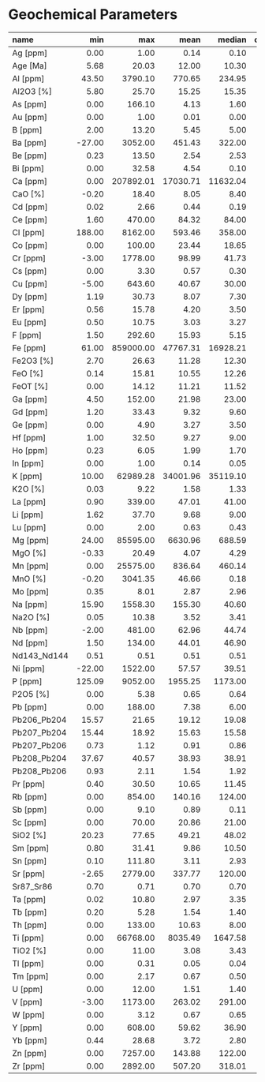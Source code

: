 # Geochemical Parameters

| name | min | max | mean | median | count_analyses |
|:------------|-------:|----------:|---------:|---------:|-----------------:|
| Ag [ppm] | 0.00 | 1.00 | 0.14 | 0.10 | 218 |
| Age [Ma] | 5.68 | 20.03 | 12.00 | 10.30 | 3 |
| Al [ppm] | 43.50 | 3790.10 | 770.65 | 234.95 | 26 |
| Al2O3 [%] | 5.80 | 25.70 | 15.25 | 15.35 | 2099 |
| As [ppm] | 0.00 | 166.10 | 4.13 | 1.60 | 530 |
| Au [ppm] | 0.00 | 1.00 | 0.01 | 0.00 | 168 |
| B [ppm] | 2.00 | 13.20 | 5.45 | 5.00 | 168 |
| Ba [ppm] | -27.00 | 3052.00 | 451.43 | 322.00 | 1525 |
| Be [ppm] | 0.23 | 13.50 | 2.54 | 2.53 | 383 |
| Bi [ppm] | 0.00 | 32.58 | 4.54 | 0.10 | 261 |
| Ca [ppm] | 0.00 | 207892.01 | 17030.71 | 11632.04 | 2400 |
| CaO [%] | -0.20 | 18.40 | 8.05 | 8.40 | 2955 |
| Cd [ppm] | 0.02 | 2.66 | 0.44 | 0.19 | 197 |
| Ce [ppm] | 1.60 | 470.00 | 84.32 | 84.00 | 898 |
| Cl [ppm] | 188.00 | 8162.00 | 593.46 | 358.00 | 74 |
| Co [ppm] | 0.00 | 100.00 | 23.44 | 18.65 | 624 |
| Cr [ppm] | -3.00 | 1778.00 | 98.99 | 41.73 | 1823 |
| Cs [ppm] | 0.00 | 3.30 | 0.57 | 0.30 | 543 |
| Cu [ppm] | -5.00 | 643.60 | 40.67 | 30.00 | 2443 |
| Dy [ppm] | 1.19 | 30.73 | 8.07 | 7.30 | 658 |
| Er [ppm] | 0.56 | 15.78 | 4.20 | 3.50 | 658 |
| Eu [ppm] | 0.50 | 10.75 | 3.03 | 3.27 | 664 |
| F [ppm] | 1.50 | 292.60 | 15.93 | 5.15 | 42 |
| Fe [ppm] | 61.00 | 859000.00 | 47767.31 | 16928.21 | 4034 |
| Fe2O3 [%] | 2.70 | 26.63 | 11.28 | 12.30 | 1192 |
| FeO [%] | 0.14 | 15.81 | 10.55 | 12.26 | 591 |
| FeOT [%] | 0.00 | 14.12 | 11.21 | 11.52 | 600 |
| Ga [ppm] | 4.50 | 152.00 | 21.98 | 23.00 | 658 |
| Gd [ppm] | 1.20 | 33.43 | 9.32 | 9.60 | 655 |
| Ge [ppm] | 0.00 | 4.90 | 3.27 | 3.50 | 53 |
| Hf [ppm] | 1.00 | 32.50 | 9.27 | 9.00 | 425 |
| Ho [ppm] | 0.23 | 6.05 | 1.99 | 1.70 | 412 |
| In [ppm] | 0.00 | 1.00 | 0.14 | 0.05 | 217 |
| K [ppm] | 10.00 | 62989.28 | 34001.96 | 35119.10 | 1868 |
| K2O [%] | 0.03 | 9.22 | 1.58 | 1.33 | 2952 |
| La [ppm] | 0.90 | 339.00 | 47.01 | 41.00 | 1053 |
| Li [ppm] | 1.62 | 37.70 | 9.68 | 9.00 | 315 |
| Lu [ppm] | 0.00 | 2.00 | 0.63 | 0.43 | 536 |
| Mg [ppm] | 24.00 | 85595.00 | 6630.96 | 688.59 | 792 |
| MgO [%] | -0.33 | 20.49 | 4.07 | 4.29 | 2098 |
| Mn [ppm] | 0.00 | 25575.00 | 836.64 | 460.14 | 3079 |
| MnO [%] | -0.20 | 3041.35 | 46.66 | 0.18 | 2448 |
| Mo [ppm] | 0.35 | 8.01 | 2.87 | 2.96 | 521 |
| Na [ppm] | 15.90 | 1558.30 | 155.30 | 40.60 | 81 |
| Na2O [%] | 0.05 | 10.38 | 3.52 | 3.41 | 1969 |
| Nb [ppm] | -2.00 | 481.00 | 62.96 | 44.74 | 7238 |
| Nd [ppm] | 1.50 | 134.00 | 44.01 | 46.90 | 739 |
| Nd143_Nd144 | 0.51 | 0.51 | 0.51 | 0.51 | 143 |
| Ni [ppm] | -22.00 | 1522.00 | 57.57 | 39.51 | 2585 |
| P [ppm] | 125.09 | 9052.00 | 1955.25 | 1173.00 | 224 |
| P2O5 [%] | 0.00 | 5.38 | 0.65 | 0.64 | 1348 |
| Pb [ppm] | 0.00 | 188.00 | 7.38 | 6.00 | 1873 |
| Pb206_Pb204 | 15.57 | 21.65 | 19.12 | 19.08 | 145 |
| Pb207_Pb204 | 15.44 | 18.92 | 15.63 | 15.58 | 145 |
| Pb207_Pb206 | 0.73 | 1.12 | 0.91 | 0.86 | 184 |
| Pb208_Pb204 | 37.67 | 40.57 | 38.93 | 38.91 | 145 |
| Pb208_Pb206 | 0.93 | 2.11 | 1.54 | 1.92 | 184 |
| Pr [ppm] | 0.40 | 30.50 | 10.65 | 11.45 | 508 |
| Rb [ppm] | 0.00 | 854.00 | 140.16 | 124.00 | 7209 |
| Sb [ppm] | 0.00 | 9.10 | 0.89 | 0.11 | 374 |
| Sc [ppm] | 0.00 | 70.00 | 20.86 | 21.00 | 933 |
| SiO2 [%] | 20.23 | 77.65 | 49.21 | 48.02 | 2792 |
| Sm [ppm] | 0.80 | 31.41 | 9.86 | 10.50 | 663 |
| Sn [ppm] | 0.10 | 111.80 | 3.11 | 2.93 | 431 |
| Sr [ppm] | -2.65 | 2779.00 | 337.77 | 120.00 | 7431 |
| Sr87_Sr86 | 0.70 | 0.71 | 0.70 | 0.70 | 156 |
| Ta [ppm] | 0.02 | 10.80 | 2.97 | 3.35 | 505 |
| Tb [ppm] | 0.20 | 5.28 | 1.54 | 1.40 | 514 |
| Th [ppm] | 0.00 | 133.00 | 10.63 | 8.00 | 2417 |
| Ti [ppm] | 0.00 | 66768.00 | 8035.49 | 1647.58 | 2942 |
| TiO2 [%] | 0.00 | 11.00 | 3.08 | 3.43 | 2959 |
| Tl [ppm] | 0.00 | 0.31 | 0.05 | 0.04 | 166 |
| Tm [ppm] | 0.00 | 2.17 | 0.67 | 0.50 | 508 |
| U [ppm] | 0.00 | 12.00 | 1.51 | 1.40 | 533 |
| V [ppm] | -3.00 | 1173.00 | 263.02 | 291.00 | 2446 |
| W [ppm] | 0.00 | 3.12 | 0.67 | 0.65 | 439 |
| Y [ppm] | 0.00 | 608.00 | 59.62 | 36.90 | 5551 |
| Yb [ppm] | 0.44 | 28.68 | 3.72 | 2.80 | 665 |
| Zn [ppm] | 0.00 | 7257.00 | 143.88 | 122.00 | 5160 |
| Zr [ppm] | 0.00 | 2892.00 | 507.20 | 318.01 | 7478 |
